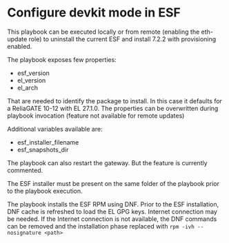 # Configure devkit mode in ESF

This playbook can be executed locally or from remote (enabling the eth-update role) to uninstall the current ESF and install 7.2.2 with provisioning enabled.

The playbook exposes few properties:
- esf_version
- el_version
- el_arch

That are needed to identify the package to install. In this case it defaults for a ReliaGATE 10-12 with EL 27.1.0.
The properties can be overwritten during playbook invocation (feature not available for remote updates)

Additional variables available are: 
- esf_installer_filename
- esf_snapshots_dir

The playbook can also restart the gateway. But the feature is currently commented.

The ESF installer must be present on the same folder of the playbook prior to the playbook execution.

The playbook installs the ESF RPM using DNF. Prior to the ESF installation, DNF cache is refreshed to load the EL GPG keys. Internet connection may be needed.
If the Internet connection is not available, the DNF commands can be removed and the installation phase replaced with `rpm -ivh --nosignature <path>` 
